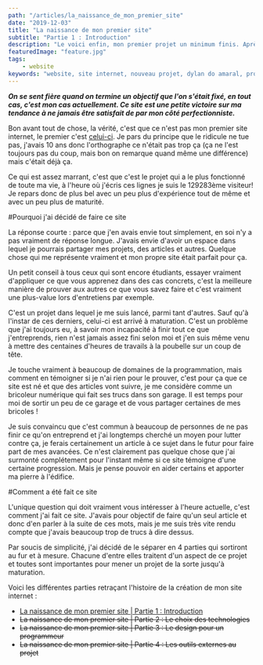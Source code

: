 ```yaml
---
path: "/articles/la_naissance_de_mon_premier_site"
date: "2019-12-03"
title: "La naissance de mon premier site"
subtitle: "Partie 1 : Introduction"
description: "Le voici enfin, mon premier projet un minimum finis. Après des dizaines de projets abandonnés, j'arrive enfin à finir quelque chose et ce quelque chose c'est mon site! Quoi de mieux comme premier article que de parler de ce site qui m'a occupé un peu de mon temps libre."
featuredImage: "feature.jpg"
tags:
    - website
keywords: "website, site internet, nouveau projet, dylan do amaral, programmation, front end, gatsby, site vitrine, blog, blogs, article, articles, faire un blog, écrire des articles, site statique"
---
```


***On se sent fière quand on termine un objectif que l'on s'était fixé, en tout cas, c'est mon cas actuellement. Ce site est une petite victoire sur ma tendance à ne jamais être satisfait de par mon côté perfectionniste.***

Bon avant tout de chose, la vérité, c'est que ce n'est pas mon premier site internet, le premier c'est [celui-ci](http://astuce-invizimals.e-monsite.com/). Je pars du principe que le ridicule ne tue pas, j'avais 10 ans donc l'orthographe ce n'était pas trop ça (ça ne l'est toujours pas du coup, mais bon on remarque quand même une différence) mais c'était déjà ça. 

Ce qui est assez marrant, c'est que c'est le projet qui a le plus fonctionné de toute ma vie, à l'heure où j'écris ces lignes je suis le 129283ème visiteur! Je repars donc de plus bel avec un peu plus d'expérience tout de même et avec un peu plus de maturité.

#Pourquoi j'ai décidé de faire ce site

La réponse courte : parce que j'en avais envie tout simplement, en soi n'y a pas vraiment de réponse longue. J'avais envie d'avoir un espace dans lequel je pourrais partager mes projets, des articles et autres. Quelque chose qui me représente vraiment et mon propre site était parfait pour ça.

<aside-element>
    <callout-element type="advice">Un petit conseil à tous ceux qui sont encore étudiants, essayer vraiment d'appliquer ce que vous apprenez dans des cas concrets, c'est la meilleure manière de prouver aux autres ce que vous savez faire et c'est vraiment une plus-value lors d'entretiens par exemple.</callout-element>
</aside-element>

C'est un projet dans lequel je me suis lancé, parmi tant d'autres. Sauf qu'à l'instar de ces derniers, celui-ci est arrivé à maturation. C'est un problème que j'ai toujours eu, à savoir mon incapacité à finir tout ce que j'entreprends, rien n'est jamais assez fini selon moi et j'en suis même venu à mettre des centaines d'heures de travails à la poubelle sur un coup de tête.

Je touche vraiment à beaucoup de domaines de la programmation, mais comment en témoigner si je n'ai rien pour le prouver, c'est pour ça que ce site est né et que des articles vont suivre, je me considère comme un bricoleur numérique qui fait ses trucs dans son garage. Il est temps pour moi de sortir un peu de ce garage et de vous partager certaines de mes bricoles !

Je suis convaincu que c'est commun à beaucoup de personnes de ne pas finir ce qu'on entreprend et j'ai longtemps cherché un moyen pour lutter contre ça, je ferais certainement un article à ce sujet dans le futur pour faire part de mes avancées. Ce n'est clairement pas quelque chose que j'ai surmonté complétement pour l'instant même si ce site témoigne d'une certaine progression. Mais je pense pouvoir en aider certains et apporter ma pierre à l'édifice.

#Comment a été fait ce site

L'unique question qui doit vraiment vous intéresser à l'heure actuelle, c'est comment j'ai fait ce site. J'avais pour objectif de faire qu'un seul article et donc d'en parler à la suite de ces mots, mais je me suis très vite rendu compte que j'avais beaucoup trop de trucs à dire dessus.

Par soucis de simplicité, j'ai décidé de le séparer en 4 parties qui sortiront au fur et à mesure. Chacune d'entre elles traitent d'un aspect de ce projet et toutes sont importantes pour mener un projet de la sorte jusqu'à maturation.

Voici les différentes parties retraçant l'histoire de la création de mon site internet :
- [La naissance de mon premier site | Partie 1 : Introduction](/articles/la_naissance_de_mon_premier_site)
- ~~La naissance de mon premier site | Partie 2 : Le choix des technologies~~
- ~~La naissance de mon premier site | Partie 3 : Le design pour un programmeur~~
- ~~La naissance de mon premier site | Partie 4 : Les outils externes au projet~~


